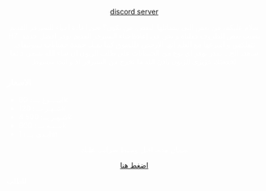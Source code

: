 <html>

<body>

<style>
  body{
background-image: url('IMG__ (3).webp'
);
  background-size: cover;
    background-position: center;
    color: white;
  }
</style>

<a href='https://discord.gg/7DQKBaDdvs'><p style='text-align:center'> discord server </p> </a>


<P STYLE='text-align:center'>سلام عليكم، من بعض التي  يتسائلها البعض، من نكون؟
نحن اعادة احياء للسيرفر القديم H7، بسبب بعض الظروف قفلناه و نحن في إعادةاحياء السيرفر القديم
نوفر افضل خدمة نتفلكس و اسرعها مع العلم انها الارخص فللسوق
كما نملك خمدة حسابات سبوتيفاي, شاهد، الخ...
نقدر نوفر اي نوع من الحسابات على طلب الزبون ان شاء الله
نسعى دائما لخدمتك عزيزي الزبون
باذن الله ما تخرج من السيرفر الا و انت مبسوط

</p>
<h3>الاسعار</h3>
<folter>




<ul>
<li>اسـبـوع بــ : 60k </li>
<li>   شـهـر بــ : 120k
  </li>
  <li>4 شـهـر بــ: 500k   </li>
  <li>سـنـه بــ : 800k  </li>
  <li>ابـدي بــ : 1m  </li>
</ul>
<p  style='text-align:center'>ضمان مده، اقبل وسيط ضرايب عليك </p>





  
<a href='https://discord.com/channels/1185156857694789652/1185577415334957056'><p style='text-align:center'>اضغط  هنا</p></a> للطلب

</folter>







  
</body>




  
</html>
